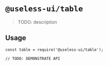 # `@useless-ui/table`

> TODO: description

## Usage

```
const table = require('@useless-ui/table');

// TODO: DEMONSTRATE API
```
